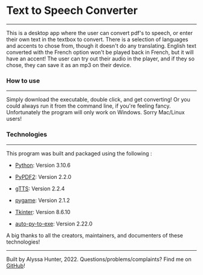 # Text to Speech Converter

***

This is a desktop app where the user can convert pdf's to speech, or enter their own text in the textbox to convert. There is a selection of languages and accents to chose from, though it doesn't do any translating. English text converted with the French option won't be played back in French, but it will have an accent! The user can try out their audio in the player, and if they so chose, they can save it as an mp3 on their device.  

### How to use

***

Simply download the executable, double click, and get converting! Or you could always run it from the command line, if you're feeling fancy. Unfortunately the program will only work on Windows. Sorry Mac/Linux users!

### Technologies
***
This program was built and packaged using the following :

* [Python](https://www.python.org/downloads/release/python-3100/): Version 3.10.6 
* [PyPDF2](https://pypi.org/project/PyPDF2/2.2.0/): Version 2.2.0
* [gTTS](https://pypi.org/project/gTTS/): Version 2.2.4
* [pygame](https://pypi.org/project/pygame/): Version 2.1.2
* [Tkinter](https://docs.python.org/3/library/tkinter.html): Version 8.6.10

* [auto-py-to-exe](https://pypi.org/project/auto-py-to-exe/): Version 2.22.0

A big thanks to all the creators, maintainers, and documenters of these technologies!
***


Built by Alyssa Hunter, 2022. Questions/problems/complaints? Find me on [GitHub](https://github.com/ahunter319)!

